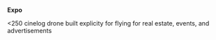 **Expo**

<250 cinelog drone built explicity for flying for real estate, events, and advertisements

